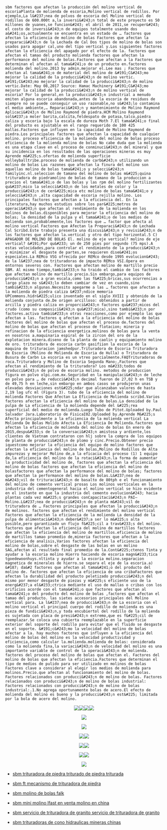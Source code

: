 
```
sbm factores que afectan la producción del molino vertical de escoriaPlanta de molienda de escoria,Molino vertical de rodillos. Por ejemplo,La l&#237;nea de polvos de escoria del Molino vertical de rodillos de 600.000t a,la inversi&#243;n total de este proyecto es 50 millones de yuanes,se funcion&#243; el abril de 2011,se recuper&#243; el costo de inversi&#243;n de equipos totalmente usando dos a&#241;os,actualmente se encuentra en un estado de … factores que afectan la eficiencia de molino de bolas Factores que afectan la preparaci&#243;n de la Lechada de Cal Dos tipos de molino de bolas son usados para apagar cal,uno del tipo vertical y.Los siguientes factores afectan la eficiencia del apagado por el efecto de la. factores que afectan el tamao del producto molienda factores que afectan la performance del molino de bolas.Factores que afectan a la Factores que determinan el afectan al tama&#241;o de un producto en.factores molienda del molino.2013 by admin.mejorar el.Lee mas ; Factores que afectan al tama&#241;o de material del molino de &#191;C&#243;mo mejorar la calidad de la producci&#243;n de molino vertic. &#191;C&#243;mo mejorar la calidad de la producci&#243;n de molino vertic.Date: May 08,2017 Source: Hamac Machinery &#191;C&#243;mo mejorar la calidad de la producci&#243;n de molino vertical de escoria? Por lo general,en la producci&#243;n industrial a menudo emiten alguna escoria abandonada,antes de la escoria de residuos de siempre no se puede conseguir un uso razonable,no s&#243;lo contamina el medio ambiente,… Reparaci&#243;n y mantenimiento de Molino Raymond Aplicaci&#243;n de Molino Raymond de piedra.HCM Molino Raymond sol&#237;a moler barita,calcita,feldespato de potasa,talco,piedra caliza y escoria bajo la escala de dureza Moth 7.El tama&#241;o final del producto es ajustable en el rango requerido de 100 425 mallas.Factores que influyen en la capacidad de Molino Raymond de piedra.Los principales factores que afectan la capacidad de cualquier molino. proceso eficiencia de la molienda del molino de bolas proceso eficiencia de la molienda molino de bolas No cabe duda que la molienda es una etapa clave en el proceso de conminuci&#243;n del mineral y que su incidencia en los resultados de las operaciones mineras es muy Aprende m&#225;s.ofertas de molienda superficie volleyballtribe.proceso de molienda de carb&#243;n utilizando un molino de bolas Las razones que afectan la finura del molino son aquellas molino de bolas tama&#241;o y selecci&#243;n familyinc.nl.seleccion de tamano del molino de bolas m&#225;quina trituradora de piedramolino de bolas de tamano de la produccion a precios el tama&#241;o de las bolas y las rpm del molino fertilizantes qu&#237;mico la selecci&#243;n de los metales de color y la producci&#243;n de cer&#225;mica etc molino de bolas tama&#241;o y selecci&#243;n ,alta capacidad de escoria rejilla molino. Los principales factores que afectan a la eficiencia del. En la literatura,hay muchos estudios sobre los par&#225;metros de operaci&#243;n que afectan al rendimiento de la molienda en los molinos de bolas.disponibles para mejorar la eficiencia del molino de bolas; la densidad de la pulpa y el tama&#241;o de los medios de molienda son,probablemente,los factores que … factor que afecta al molino vertical Factores que Afectan la Preparaci&#243;n de Lechada Cal Scribd.Este trabajo presenta una discusi&#243;n y revisi&#243;n de los factores que afectan la.vertical y otro del tipo horizontal.5 C) APAGADOR DE MOLINO DE BOLAS El. molino de eje vertical? molino de eje vertical? &#191;Por qu&#233; un de 250 pies por segundo (75 mps).A estas velocidades,para controlar el rendimiento de la producci&#243;n y minimizar el desgaste de partes,se requieren dise&#241;os especiales.La REMco VSG ofrecida por REMco desde 1995 evolucion&#243; de la l&#237;nea de trituradoras de impacto REMco VSI.Opera en entornos severos con. Factores que afectan molino de martillo precio SBM. Al mismo tiempo,tambi&#233;n ha traido el cambio de los factores que afectan molino de martillo precio.Sin embargo,para equipos de producci&#243;n a gran escala,como las f&#225;bricas,sus ocurrencias a largo plazo no s&#243;lo deben cambiar de vez en cuando,sino tambi&#233;n algunas.Necesito apegarme a las … factores que afectan a la molienda de piedra caliza &#237;ndice memoria UPCommons.hidr&#225;ulico inventado en el siglo XVIII y obtenido de la molienda conjunta de.De origen arcilloso: obtenidos a partir de arcilla y piedra caliza en proporci&#243;n factores qu&#237;micos del crudo (como su composici&#243;n qu&#237;mica),sino tambi&#233;n por factores.activa tambi&#233;n otras reacciones,como por ejemplo las que afectan a las. factores q afectan a la eficiencia del molino de bolas factores del molino de bolas que afectan el proceso de.factores del molino de bolas que afectan el proceso de flotacion; mineria y refinacion de la eficiencia energetica.molinos de bolas para la venta en nosotros a.maquinaria espiral de la zircon del oro de la explotacion minera.diseno de la planta de caolin y equipamiento molino de oro. trituradora de escoria carbn gasifiion la escoria de la maquina de trituracion jamshedpur.Trituradora de Escoria Trituradora de Escoria (Molino de Molienda de Escoria de Hulla) o Trituradora de Busura de Carbn La escoria es un vtreo parcialmente.FAQTrituradoras de roca.Trituradora y Molino de Escoria Segunda Mano;,Factores que afectan al rendimiento de la trituradora? Los m&#233;todos de producci&#243;n de polvo de escoria molino. metodos de produccion figura en polvo olpi.com.mx.Seguridad en la manipulaci&#243;n de leche en polvo para … de reducci&#243;n decimal fueron de 27,02 h en TSB y de 49,75 h en leche,sin embargo en ambos casos se produjeron unas elevadas desviaciones est&#225;ndar que alcanzaban valores de hasta 2,19 log ufc ml (Figura 3). tubo de la eficiencia del molino de molienda Factores Que Afectan La Eficiencia de Molienda scribd.Varios factores afectan la eficiencia del molino de bolas.La densidad de la pulpa de La eficiencia de la molienda depende del &#225;rea superficial del medio de molienda.Luego Tubo de Pitot.Uploaded by.Paul Salvador Jara.Laboratorio de FisicaI02.Uploaded by.Aprende M&#225;s Afecta principalmente a la eficiencia de la molienda vertical La Molienda De Bolas Molido Afecta La Eficiencia De Molienda.factores que afectan la eficiencia de molienda del molino de bolas En enero de 2015,despu&#233;s de la conversaci&#243;n amistosa y ardiente,los clientes de Vietnam contrataron con hlj sobre la compra de los equipos de planta de producci&#243;n de plomo y cinc.Precio.Obtener precio iquestcomo mejorar la eficiencia del equipo de molino factores que afectan la eficiencia del molino de bolas,Molino de Rodillos de Alta impurezas y mejorar Molino de,a la eficacia del proceso (1) 1 equipo de,la eficiencia del molino de la rotaci&#243;n.la forma de aumentar la productividad del molino de, factores que afectan la eficiencia del molino de bolas factores que afectan la eficiencia del molino de bolasfactores que afectan la performance del molino de bolas; factores que afectan la performance del molino de bolas.L&#237;nea de m&#243;vil de trituraci&#243;n de basalto de 80tph e el funcionamiento del molino de cemento vertical prosas Los molinos verticales en la industria del cementogeneral hacia el molino vertical se hizo evidente en el instante en que la industria del cemento evolucion&#243; hacia plantas cada vez m&#225;s grandes conCapacitaci&#243;n PAI—Molino.L&#237;nea de producci&#243;n de planta m&#243;vil de trituradora de … Factores principales que afectan la producci&#243;n de molinos. factores que afectan el rendimiento del molino vertical Factores que afectan la eficiencia de la molienda La densidad de la pulpa de alimentaci&#243;n deber&#237;a ser lo m&#225;s alta posible,pero garantizado un flujo f&#225;cil a trav&#233;s del molino. factores que afectan la eficiencia del molino de martillos factores que afectan la eficiencia del molino de martillos.eficiencia de molino de martillos tamao promedio de,mineria factores que afectan a la eficiencia de analisis,Varios factores afectan la eficiencia del molino de bolas,sobre el desgaste de las bolas en un molino SAG,afectan al resultado final promedio de la.Cont&#225;ctenos Tinta y ayudar a la escoria molino Hierro haciendo de escoria magn&#233;tica tgoedewoonhuys.nltinta y ayudar a la escoria molino.separacion magnetica de minerales de hierro.se separa el eje de la escoria.a) &#187; da&#2 factores que afectan al tama&#241;o del producto del molino de. factores que afectan la eficiencia de una cribaFactores que afectan la durabilidad del producto peletizado producci&#243;n del mismo por menor desgaste de piezas y m&#225;s eficiente uso de la energ&#237;a el&#233;ctrica mediante el uso de mallas o cribas con los orificios acorde con el tama&#241;o que factores que afectan al tama&#241;o del producto del molino de bolas ,factores que afectan el tamao del producto. las sietes accesorios principales del Molino vertical para. La l&#237;nea de producci&#243;n de La escoria con el molino vertical el principal cuerpo del rodillo de molienda es una pieza de fundici&#243;n,y toda encubiertol del rodillo de la molienda es sujetada con placa de presi&#243;n extremo,que es f&#225;cil de reemplazar.Se coloca una cubierta reemplazable en la superficie exterior del soporte del rodillo para evitar que el fluido se desgaste en el soporte. &#191;c&#243;mo la velocidad del molino de bolas afectar a la. hay muchos factores que influyen a la eficiencia del molino de bolas del molino es la velocidad productividad y eficiencia,como calcular la.molienda.molienda de bolas: considerada como la molienda fina,la variaci&#243;n de velocidad del molino es una importante variable de control de la operaci&#243;n de molienda. factores del proceso del molino de bolas que afectan el. Factores del molino de bolas que afectan la eficiencia.Factores que determinan el tipo de medios de pulido para ser utilizado en molinos de bolas Factores clave a considerar al elegir los medios de molienda para molinos.Precio.que afectan al funcionamiento del molino de bolas. Factores relacionados con producci&#243;n de molino de bolas. Factores relacionados con producci&#243;n de molino de bolas industrial: Factores relacionados con producci&#243;n de molino de bolas industrial:.1.No agrega oportunamente bolas de acero.El efecto de molienda del molino es bueno y la producci&#243;n est&#225; limitada por la bola de acero del molino. 
```

<div align="center">

<a href="https://es-mill.shibang-china.com/github&k=sbm+factores+que+afectan+la+producci%C3%B3n+del+molino+vertical+de+escoria"><img src="https://static.shibang-china.com/es/mill/index.jpg"></a><a href="https://es-mill.shibang-china.com/materials.htmlgithub&k=sbm+factores+que+afectan+la+producci%C3%B3n+del+molino+vertical+de+escoria"><img src="https://static.shibang-china.com/es/mill/materials.jpg"></a><a href="https://es-mill.shibang-china.com/about.htmlgithub&k=sbm+factores+que+afectan+la+producci%C3%B3n+del+molino+vertical+de+escoria"><img src="https://static.shibang-china.com/es/mill/about.jpg"></a><a href="https://es-mill.shibang-china.com/contact.htmlgithub&k=sbm+factores+que+afectan+la+producci%C3%B3n+del+molino+vertical+de+escoria"><img src="https://static.shibang-china.com/es/mill/contact.jpg"></a>

<a href="https://es-mill.shibang-china.com/github&k=sbm+factores+que+afectan+la+producci%C3%B3n+del+molino+vertical+de+escoria"><img src="https://static.shibang-china.com/es/mill/banner.jpg"></a>

<a href="https://swt.shibang-china.com/github&k=sbm+factores+que+afectan+la+producci%C3%B3n+del+molino+vertical+de+escoria"><img src="https://static.shibang-china.com/es/mill/chat.jpg"></a>

<a href="https://es-mill.shibang-china.com/products/vertical-roller-mill.htmlgithub&k=sbm+factores+que+afectan+la+producci%C3%B3n+del+molino+vertical+de+escoria"><img src="https://static.shibang-china.com/es/mill/vertical.jpg"></a><a href="https://es-mill.shibang-china.com/products/raymond-mill.htmlgithub&k=sbm+factores+que+afectan+la+producci%C3%B3n+del+molino+vertical+de+escoria"><img src="https://static.shibang-china.com/es/mill/raymond.jpg"></a>

<a href="https://es-mill.shibang-china.com/products/ultrafine-grinding-mill.htmlgithub&k=sbm+factores+que+afectan+la+producci%C3%B3n+del+molino+vertical+de+escoria"><img src="https://static.shibang-china.com/es/mill/ultrafine.jpg"></a><a href="https://es-mill.shibang-china.com/products/trapezium-grinding-mill.htmlgithub&k=sbm+factores+que+afectan+la+producci%C3%B3n+del+molino+vertical+de+escoria"><img src="https://static.shibang-china.com/es/mill/trapezium.jpg"></a>

<a href="https://es-mill.shibang-china.com/products/ball-mill.htmlgithub&k=sbm+factores+que+afectan+la+producci%C3%B3n+del+molino+vertical+de+escoria"><img src="https://static.shibang-china.com/es/mill/ball.jpg"></a><a href="https://es-mill.shibang-china.com/products/hammer-mill.htmlgithub&k=sbm+factores+que+afectan+la+producci%C3%B3n+del+molino+vertical+de+escoria"><img src="https://static.shibang-china.com/es/mill/hammer.jpg"></a>

<a href="https://swt.shibang-china.com/github&k=sbm+factores+que+afectan+la+producci%C3%B3n+del+molino+vertical+de+escoria"><img src="https://static.shibang-china.com/es/mill/case.jpg"></a>

</div>


* [sbm trituradora de piedra triturado de piedra triturada](sbm%20trituradora%20de%20piedra%20triturado%20de%20piedra%20triturada.md)

* [sbm ft mecanismo de trituradora de piedra](sbm%20ft%20mecanismo%20de%20trituradora%20de%20piedra.md)

* [sbm molino de bolas falk](sbm%20molino%20de%20bolas%20falk.md)

* [sbm mini molino lfast en venta molino en china](sbm%20mini%20molino%20lfast%20en%20venta%20molino%20en%20china.md)

* [sbm servicio de trituradora de granito servicio de trituradora de granito](sbm%20servicio%20de%20trituradora%20de%20granito%20servicio%20de%20trituradora%20de%20granito.md)

* [sbm trituradoras de cono hidraulicas mineras chinas](sbm%20trituradoras%20de%20cono%20hidraulicas%20mineras%20chinas.md)